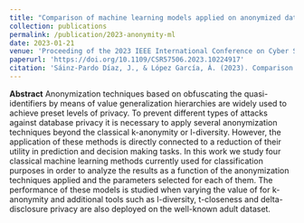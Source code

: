 ```yaml
---
title: "Comparison of machine learning models applied on anonymized data with different techniques"
collection: publications
permalink: /publication/2023-anonymity-ml
date: 2023-01-21
venue: 'Proceeding of the 2023 IEEE International Conference on Cyber Security and Resilience (CSR)'
paperurl: 'https://doi.org/10.1109/CSR57506.2023.10224917'
citation: 'Sáinz-Pardo Díaz, J., & López García, Á. (2023). Comparison of machine learning models applied on anonymized data with different techniques, 2023 IEEE International Conference on Cyber Security and Resilience (CSR), Venice, Italy, 2023, pp. 618-623. https://doi.org/10.1109/CSR57506.2023.10224917'
---
```


**Abstract**
Anonymization techniques based on obfuscating the quasi-identifiers by means of value generalization hierarchies are widely used to achieve preset levels of privacy. To prevent different types of attacks against database privacy it is necessary to apply several anonymization techniques beyond the classical k-anonymity or l-diversity. However, the application of these methods is directly connected to a reduction of their utility in prediction and decision making tasks. In this work we study four classical machine learning methods currently used for classification purposes in order to analyze the results as a function of the anonymization techniques applied and the parameters selected for each of them. The performance of these models is studied when varying the value of for k-anonymity and additional tools such as l-diversity, t-closeness and delta-disclosure privacy are also deployed on the well-known adult dataset.
